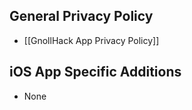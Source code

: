 ## General Privacy Policy

- [[GnollHack App Privacy Policy]]

## iOS App Specific Additions

- None